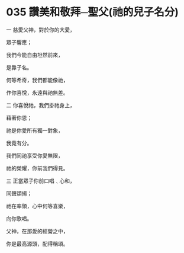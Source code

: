 # 035 讚美和敬拜─聖父(祂的兒子名分)

一 慈愛父神，對於你的大愛，

眾子響應；

我們今能自由坦然前來，

是靠子名。

何等希奇，我們都能像祂，

作你喜悅，永遠與祂無差。

二 你喜悅祂，我們掛祂身上，

藉著你恩；

祂是你愛所有獨一對象，

我竟有分。

我們同祂享受你愛無限，

祂的榮耀，你前我們得見。

三 正當眾子你前口唱﹑心和，

同聲頌揚；

祂在率領，心中何等喜樂，

向你歌唱。

父神，在那愛的經營之中，

你是最高源頭，配得稱頌。

